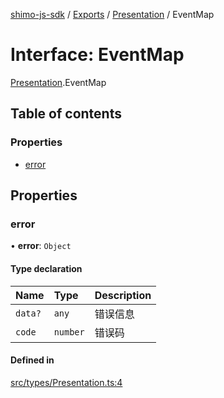[shimo-js-sdk](/README.md) / [Exports](/modules.md) / [Presentation](/modules/Presentation.md) / EventMap

# Interface: EventMap

[Presentation](/modules/Presentation.md).EventMap

## Table of contents

### Properties

- [error](/interfaces/Presentation.EventMap.md#error)

## Properties

### error

• **error**: `Object`

#### Type declaration

| Name | Type | Description |
| :------ | :------ | :------ |
| `data?` | `any` | 错误信息 |
| `code` | `number` | 错误码 |

#### Defined in

[src/types/Presentation.ts:4](https://github.com/byte9527/shimo-js-sdk/blob/8fa8b89/src/types/Presentation.ts#L4)
